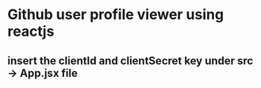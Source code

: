 # Github user profile viewer using reactjs

## insert the clientId and clientSecret key under src -> App.jsx file

